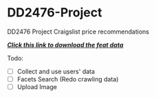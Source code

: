 # DD2476-Project
DD2476 Project Craigslist price recommendations

***[Click this link to download the feat data](https://drive.google.com/file/d/1KvG-e9fN5yH9f0Nbv3CZSvLgT0RUs45e/view?usp=sharing)***

Todo:
- [ ] Collect and use users' data
- [ ] Facets Search (Redo crawling data)
- [ ] Upload Image
